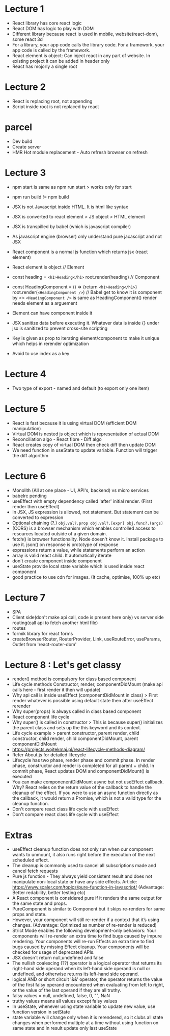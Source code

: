 # Lecture 1

- React library has core react logic
- React DOM has logic to play with DOM
- Different library because react is used in mobile, website(react-dom), some react 3d
- For a library, your app code calls the library code. For a framework, your app code is called by the framework.
- React element is object: Can inject react in any part of website. In existing project it can be added in header only
- React has mojorly a single root

# Lecture 2

- React is replacing root, not appending
- Script inside root is not replaced by react

# parcel

- Dev build
- Create server
- HMR Hot module replacement - Auto refresh browser on refresh

# Lecture 3

- npm start is same as npm run start > works only for start
- npm run build != npm build

- JSX is not Javascript inside HTML. It is html like syntax
- JSX is converted to react element > JS object > HTML element
- JSX is transpilled by babel (which is javascript compiler)
- As javascript engine (browser) only understand pure jacascript and not JSX

- React component is a normal js function which returns jsx (react element)
- React element is object
  // Element
- const heading = `<h1>Heading</h1>`
  root.render(heading)
  // Component
- const HeadingComponent = () => {return `<h1>Heading</h1>`}
  root.render(`<HeadingComponent />`) // Babel get to know it is component by <>
  `<HeadingComponent />` is same as HeadingComponent()
  render needs element as a arguement

- Element can have component inside it
- JSX sanitize data before executing it. Whatever data is inside {} under jsx is sanitized to prevent cross-site scripting
- Key is given as prop to iterating element/component to make it unique which helps in rerender optimization
- Avoid to use index as a key

# Lecture 4

- Two type of export - named and default (to export only one item)

# Lecture 5

- React is fast because it is using virtual DOM (efficient DOM manipulation)
- Virtual DOM is nested js object which is representation of actual DOM
- Reconciliation algo - React fibre - Diff algo
- React creates copy of virtual DOM then check diff then update DOM
- We need function in useState to update variable. Function will trigger the diff algorithm

# Lecture 6

- Monolith (All at one place - UI, API's, backend) vs micro services
- babelrc pending
- useEffect with empty dependency called 'after' initial render. (First render then useEffect)
- In JSX, JS expression is allowed, not statement. But statement can be converted to expression
- Optional chaining (?.) `obj.val?.prop
obj.val?.[expr]
obj.func?.(args)`
- (CORS) is a browser mechanism which enables controlled access to resources located outside of a given domain.
- fetch() is browser functionality. Node doesn't know it. Install package to use it. json() on response is prototype of response
- expressions return a value, while statements perform an action
- array is valid react child. It automatically iterate
- don't create component inside component
- useState provide local state variable which is used inside react component
- good practice to use cdn for images. (It cache, optimise, 100% up etc)

# Lecture 7

- SPA
- Client side(don't make api call, code is present here only) vs server side routing(call api to fetch another html file)
- routes
- formik library for react forms
- createBrowserRouter, RouterProvider, Link, useRouteError, useParams, Outlet from 'react-router-dom'

# Lecture 8 : Let's get classy

- render() method is compulsory for class based component
- Life cycle methods
  Constructor, render, componentDidMount (make api calls here - first render it then will update)
- Why api call is inside useEffect (componentDidMount in class) > First render whatever is possible using default state then after useEffect rerender
- Why super(props) is always called in class based component
- React component life cycle
- Why super() is called in constructor > This is because super() initializes the parent class and sets up the this keyword and its context.
- Life cycle example > parent constructor, parent render, child constructor, child render, child componentDidMount, parent componentDidMount
- https://projects.wojtekmaj.pl/react-lifecycle-methods-diagram/
- Refer About.js for detailed lifecycle
- Lifecycle has two phase, render phase and commit phase. In render phase, constructor and render is completed for all parent + child. In commit phase, React updates ­D­O­M and componentDidMount() is executed
- You can make componenentDidMount async but not useEffect callback. Why?
  React relies on the return value of the callback to handle the cleanup of the effect. If you were to use an async function directly as the callback, it would return a Promise, which is not a valid type for the cleanup function.
- Don't compare react class life cycle with useEffect
- Don't compare react class life cycle with useEffect

# Extras

- useEffect cleanup function does not only run when our component wants to unmount, it also runs right before the execution of the next scheduled effect.
- The cleanup is commonly used to cancel all subscriptions made and cancel fetch requests
- Pure js function - They always yield consistent result and does not manipulate non-local state or have any side effects. Article: https://www.scaler.com/topics/pure-function-in-javascript/
  (Advantage: Better redability, better testing etc)
- A React component is considered pure if it renders the same output for the same state and props.
- PureComponent is similar to Component but it skips re-renders for same props and state.
- However, your component will still re-render if a context that it’s using changes.
  (Advantage: Optimized as number of re-render is reduced)
- Strict Mode enables the following development-only behaviors:
  Your components will re-render an extra time to find bugs caused by impure rendering.
  Your components will re-run Effects an extra time to find bugs caused by missing Effect cleanup.
  Your components will be checked for usage of deprecated APIs.
- JSX doesn't return null,undefined and false
- The nullish coalescing (??) operator is a logical operator that returns its right-hand side operand when its left-hand side operand is null or undefined, and otherwise returns its left-hand side operand.
- logical AND or short circuit '&&' operator, the operator returns the value of the first falsy operand encountered when evaluating from left to right, or the value of the last operand if they are all truthy.
- falsy values = null, undefined, false, 0, "", NaN
- truthy values means all values except falsy values
- In useState, whenever using state variable to update new value, use function version in setState
- state variable will change only when it is rerendered, so it clubs all state changes when performed multiple at a time without using function on same state and in result update only last useState
